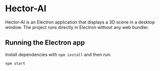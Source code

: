 # Hector-AI

Hector-AI is an Electron application that displays a 3D scene in a desktop window. The project runs directly in Electron without any web bundler.

## Running the Electron app

Install dependencies with `npm install` and then run:

```bash
npm start
```

